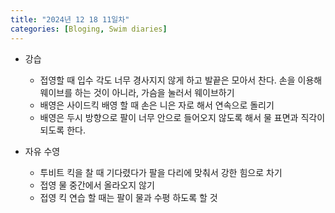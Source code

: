 ```yaml
---
title: "2024년 12 18 11일차"
categories: [Bloging, Swim diaries]
---
```


- 강습 
  - 접영할 때 입수 각도 너무 경사지지 않게 하고 발끝은 모아서 찬다. 손을 이용해 웨이브를 하는 것이 아니라, 가슴을 눌러서 웨이브하기
  - 배영은 사이드킥 배영 할 때 손은 니은 자로 해서 연속으로 돌리기
  - 배영은 두시 방향으로 팔이 너무 안으로 들어오지 않도록 해서 물 표면과 직각이 되도록 한다.


- 자유 수영
  - 투비트 킥을 찰 때 기다렸다가 팔을 다리에 맞춰서 강한 힘으로 차기
  - 접영 물 중간에서 올라오지 않기 
  - 접영 킥 연습 할 때는 팔이 물과 수평 하도록 할 것

